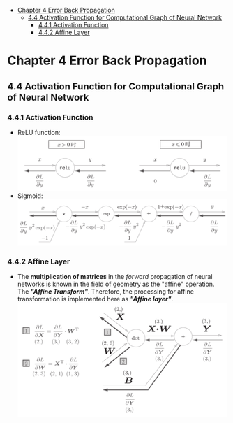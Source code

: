 

<!--
 * @Author       : Jingsheng Lyu
 * @Date         : 2020-07-04 08:42:03
 * @LastEditors  : Jingsheng Lyu
 * @LastEditTime : 2020-07-05 22:37:34
 * @FilePath     : /Deep_Learning/Chapter4/CH4_4/README.md
 * @Github       : https://github.com/jingshenglyu
 * @Web          : https://jingshenglyu.github.io/
 * @E-Mail       : jingshenglyu@gmail.com
--> 

<!-- TOC -->

- [Chapter 4 Error Back Propagation](#chapter-4-error-back-propagation)
    - [4.4 Activation Function for Computational Graph of Neural Network](#44-activation-function-for-computational-graph-of-neural-network)
        - [4.4.1 Activation Function](#441-activation-function)
        - [4.4.2 Affine Layer](#442-affine-layer)

<!-- /TOC -->

# Chapter 4 Error Back Propagation

## 4.4 Activation Function for Computational Graph of Neural Network
### 4.4.1 Activation Function
* ReLU function:  
    ![ReLU](/Images/CH4_3_ReLU.png)
* Sigmoid:  
    ![Sigmoid](/Images/CH4_3_Sigmoid.png)

### 4.4.2 Affine Layer
* The **multiplication of matrices** in the *forward* propagation of neural networks is known in the field of geometry as the "affine" operation. The ***"Affine Transform"***. Therefore, the processing for affine transformation is implemented here as ***"Affine layer"***.
    ![Affine](/Images/CH4_3_Affine.png)